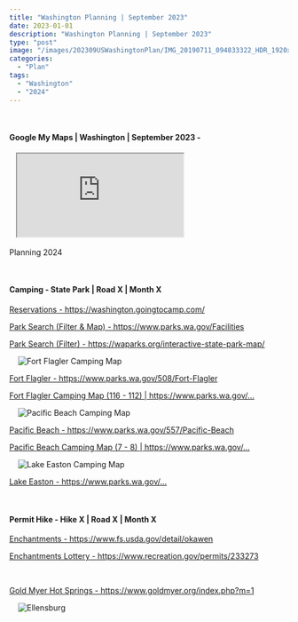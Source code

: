 ```yaml
---
title: "Washington Planning | September 2023"
date: 2023-01-01
description: "Washington Planning | September 2023"
type: "post"
image: "/images/202309USWashingtonPlan/IMG_20190711_094833322_HDR_1920x1080x75.jpg"
categories: 
  - "Plan"
tags:
  - "Washington"
  - "2024"
---
```


<!-- Start ******************** MyMap01 ******************** Start -->	
<br>	
<h4>	
	Google My Maps | Washington | September 2023 -
</h4>	
<div class="embed-responsive embed-responsive-1by1">	
   <iframe 	
        src="https://www.google.com/maps/d/embed?mid=1MVNa80m_q6As2iR-q0lx_-Iy2Uwv85M&ehbc=2E312F"
        title=	"Google My Maps"
        loading="lazy"
    > 	
    </iframe>	
</div>
<p>
Planning 2024
</p>
<!-- End ******************** MyMap01 ******************* End -->
<!-- Start ******************** Item01 ******************** Start -->	
<br>	
<h4>	
	Camping - State Park | Road X | Month X
</h4>	
<p>	
  <a 
    href=https://washington.goingtocamp.com/
    target="_blank">	
    Reservations - https://washington.goingtocamp.com/
  </a>
</p>
<p>	
  <a 
    href=https://www.parks.wa.gov/Facilities
    target="_blank">	
    Park Search (Filter & Map) - https://www.parks.wa.gov/Facilities
  </a>
</p>
<p>	
  <a 
    href=https://waparks.org/interactive-state-park-map/
    target="_blank">	
    Park Search (Filter) - https://waparks.org/interactive-state-park-map/
  </a>
</p>
<p>	
    <img 	
      src=	"/images/202309USWashingtonPlan/Screenshot 2023-07-30 210825.png"
      alt= "Fort Flagler Camping Map"
      loading= "lazy"
    >	
</p>
<p>	
  <a 
    href=https://www.parks.wa.gov/508/Fort-Flagler
    target="_blank">	
    Fort Flagler - https://www.parks.wa.gov/508/Fort-Flagler
  </a>
</p>
<p>	
  <a 
    href=https://parks.wa.gov/sites/default/files/2023-05/Fort%20Flagler%20Campground%20Map%205-30-23.pdf
    target="_blank">	
    Fort Flagler Camping Map (116 - 112) |
    https://www.parks.wa.gov/...
  </a>
</p>
<p>	
    <img 	
      src=	"/images/202309USWashingtonPlan/Screenshot 2023-07-30 211403.png"
      alt= "Pacific Beach Camping Map"
      loading= "lazy"
    >	
</p>
<p>	
  <a 
    href=https://www.parks.wa.gov/557/Pacific-Beach
    target="_blank">	
    Pacific Beach - https://www.parks.wa.gov/557/Pacific-Beach
  </a>
</p>
<p>	
  <a 
    href=https://parks.wa.gov/sites/default/files/2023-07/Pacific%20Beach%20Overview%20Map.pdf
    target="_blank">	
    Pacific Beach Camping Map (7 - 8) |
    https://www.parks.wa.gov/...
  </a>
</p>
<p>	
    <img 	
      src=	"/images/202309USWashingtonPlan/Screenshot 2023-07-30 210324.jpg"
      alt= "Lake Easton Camping Map"
      loading= "lazy"
    >	
</p>
<p>	
  <a 
    href=https://parks.wa.gov/find-parks/state-parks/lake-easton-state-park
    target="_blank">	
    Lake Easton - https://www.parks.wa.gov/...
  </a>
</p>
<!-- End ******************** Item01 ******************** End -->	
<!-- Start ******************** Item02 ******************** Start -->	
<br>	
<h4>	
	Permit Hike - Hike X | Road X | Month X
</h4>	
<p>	
  <a 
    href=https://www.fs.usda.gov/detail/okawen/passes-permits/recreation/?cid=fsbdev3_053607
    target="_blank">	
    Enchantments - https://www.fs.usda.gov/detail/okawen
  </a>
</p>
<p>	
  <a 
    href=https://www.recreation.gov/permits/233273
    target="_blank">	
    Enchantments Lottery - https://www.recreation.gov/permits/233273
  </a>
</p>
<br>
<p>	
  <a 
    href=https://www.goldmyer.org/index.php?m=1
    target="_blank">	
    Gold Myer Hot Springs - https://www.goldmyer.org/index.php?m=1
  </a>
</p>
<p>	
    <img 	
      src=	"/images/202309USWashingtonPlan/IMG_20190711_094833322_HDR_1920x1080x75.jpg"
      alt= "Ellensburg"
      loading= "lazy"
    >	
</p>
<!-- End ******************** Item02 ******************** End -->	